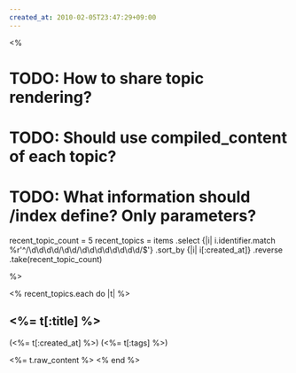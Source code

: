```yaml
---
created_at: 2010-02-05T23:47:29+09:00
---
```


<%
# TODO: How to share topic rendering?
# TODO: Should use compiled_content of each topic?
# TODO: What information should /index define?  Only parameters?

recent_topic_count = 5
recent_topics =
  items
  .select {|i| i.identifier.match %r'^/\d\d\d\d/\d\d/\d\d\d\d\d\d\d\d/$'}
  .sort_by {|i| i[:created_at]}
  .reverse
  .take(recent_topic_count)

%>

<% recent_topics.each do |t| %>
## <%= t[:title] %>
(<%= t[:created_at] %>)
(<%= t[:tags] %>)

<%= t.raw_content %>
<% end %>
